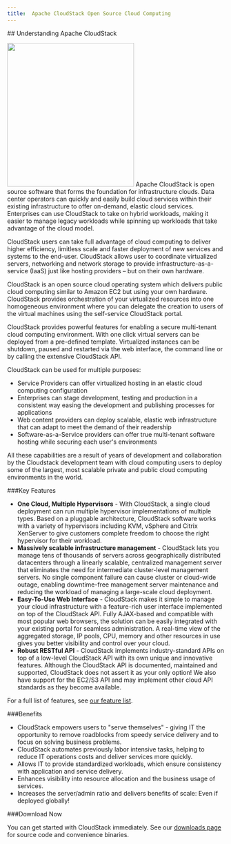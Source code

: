 ```yaml
---
title:  Apache CloudStack Open Source Cloud Computing
---
```


##<i class="icon-cloud"></i> Understanding Apache CloudStack

<img src="/cloudstack/images/cloudstack-oss-architecture.png" class="illustration" width="294" height="333"> 
Apache CloudStack is open source software that forms the foundation for infrastructure clouds. Data center operators can quickly and easily build cloud services within their existing infrastructure to offer on-demand, elastic cloud services. Enterprises can use CloudStack to take on hybrid workloads, making it easier to manage legacy workloads while spinning up workloads that take advantage of the cloud model.

CloudStack users can take full advantage of cloud computing to deliver higher efficiency, limitless scale and faster deployment of new services and systems to the end-user. CloudStack allows user to coordinate virtualized servers, networking and network storage to provide infrastructure-as-a-service (IaaS) just like hosting providers &ndash; but on their own hardware. 

CloudStack is an open source cloud operating system which delivers public cloud computing similar to Amazon EC2 but using your own hardware. CloudStack provides orchestration of your virtualized resources into one homogeneous environment where you can delegate the creation to users of the virtual machines using the self-service CloudStack portal.

CloudStack provides powerful features for enabling a secure multi-tenant cloud computing environment. With one click virtual servers can be deployed from a pre-defined template. Virtualized instances can be shutdown, paused and restarted via the web interface, the command line or by calling the extensive CloudStack API.

CloudStack can be used for multiple purposes:

- Service Providers can offer virtualized hosting in an elastic cloud computing configuration
- Enterprises can stage development, testing and production in a consistent way easing the development and publishing processes for applications
- Web content providers can deploy scalable, elastic web infrastructure that can adapt to meet the demand of their readership
- Software-as-a-Service providers can offer true multi-tenant software hosting while securing each user's environments

All these capabilities are a result of years of development and collaboration by the Cloudstack development team with cloud computing users to deploy some of the largest, most scalable private and public cloud computing environments in the world.

###Key Features

- **One Cloud, Multiple Hypervisors** - With CloudStack, a single cloud deployment can run multiple hypervisor implementations of multiple types. Based on a pluggable architecture, CloudStack software works with a variety of hypervisors including KVM, vSphere and Citrix XenServer to give customers complete freedom to choose the right hypervisor for their workload.
- **Massively scalable infrastructure management** - CloudStack lets you manage tens of thousands of servers across geographically distributed datacenters through a linearly scalable, centralized management server that eliminates the need for intermediate cluster-level management servers. No single component failure can cause cluster or cloud-wide outage, enabling downtime-free management server maintenance and reducing the workload of managing a large-scale cloud deployment.
- **Easy-To-Use Web Interface** - CloudStack makes it simple to manage your cloud infrastructure with a feature-rich user interface implemented on top of the CloudStack API. Fully AJAX-based and compatible with most popular web browsers, the solution can be easily integrated with your existing portal for seamless administration. A real-time view of the aggregated storage, IP pools, CPU, memory and other resources in use gives you better visibility and control over your cloud.
- **Robust RESTful API** - CloudStack implements industry-standard APIs on top of a low-level CloudStack API with its own unique and innovative features. Although the CloudStack API is documented, maintained and supported, CloudStack does not assert it as your only option! We also have support for the EC2/S3 API and may implement other cloud API standards as they become available.

For a full list of features, see [our feature list](/features.html). 

###Benefits

- CloudStack empowers users to "serve themselves" - giving IT the opportunity to remove roadblocks from speedy service delivery and to focus on solving business problems.
- CloudStack automates previously labor intensive tasks, helping to reduce IT operations costs and deliver services more quickly.
- Allows IT to provide standardized workloads, which ensure consistency with application and service delivery.
- Enhances visibility into resource allocation and the business usage of services.
- Increases the server/admin ratio and delivers benefits of scale: Even if deployed globally!

###Download Now

You can get started with CloudStack immediately. See our [downloads page](downloads.html) for source code and convenience binaries.
